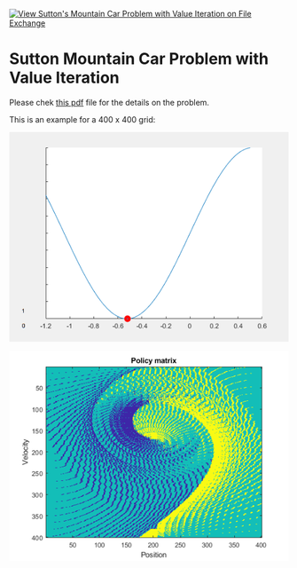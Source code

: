 [![View Sutton's Mountain Car Problem with Value Iteration on File Exchange](https://www.mathworks.com/matlabcentral/images/matlab-file-exchange.svg)](https://www.mathworks.com/matlabcentral/fileexchange/39290-sutton-s-mountain-car-problem-with-value-iteration)

# Sutton Mountain Car Problem with Value Iteration

Please chek [this pdf](https://github.com/auralius/sutton-mountain-car/blob/main/Mountain%20Car%20Task.pdf) file for the details on the problem.


This is an example for a 400 x 400 grid:


![](https://github.com/auralius/sutton-mountain-car/blob/main/animation.gif)

![](https://github.com/auralius/sutton-mountain-car/blob/main/policy_matrix.png)
